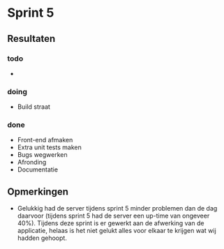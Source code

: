# Sprint 5

## Resultaten

### todo

- 

### doing

- Build straat

### done

- Front-end afmaken
- Extra unit tests maken
- Bugs wegwerken
- Afronding
- Documentatie

## Opmerkingen

- Gelukkig had de server tijdens sprint 5 minder problemen dan de dag daarvoor (tijdens sprint 5
had de server een up-time van ongeveer 40%). Tijdens deze sprint is er gewerkt aan de afwerking van
de applicatie, helaas is het niet gelukt alles voor elkaar te krijgen wat wij hadden gehoopt.
